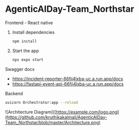 # AgenticAIDay-Team_Northstar




Frontend - React native
1. Install dependencies

   ```bash
   npm install
   ```

2. Start the app

   ```bash
   npx expo start
   ```


Swagger docs
- https://incident-reporter-66fji4lxba-uc.a.run.app/docs
- https://fastapi-event-api-66fji4lxba-uc.a.run.app/docs

Backend
   ```bash
   uvicorn Orchestrator:app --reload
   ```
![Architecture Diagram]([https://example.com/logo.png](https://github.com/kruthikakalmali/AgenticAIDay-Team_Northstar/blob/master/Architecture.png)

